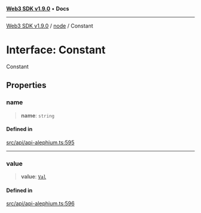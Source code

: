 [**Web3 SDK v1.9.0**](../../../README.md) • **Docs**

***

[Web3 SDK v1.9.0](../../../globals.md) / [node](../README.md) / Constant

# Interface: Constant

Constant

## Properties

### name

> **name**: `string`

#### Defined in

[src/api/api-alephium.ts:595](https://github.com/Mystic-Nayy/alephium-web3/blob/ee41f5e0e7d7fb0b155fe62f05b2ac03772895ca/packages/web3/src/api/api-alephium.ts#L595)

***

### value

> **value**: [`Val`](../type-aliases/Val.md)

#### Defined in

[src/api/api-alephium.ts:596](https://github.com/Mystic-Nayy/alephium-web3/blob/ee41f5e0e7d7fb0b155fe62f05b2ac03772895ca/packages/web3/src/api/api-alephium.ts#L596)
